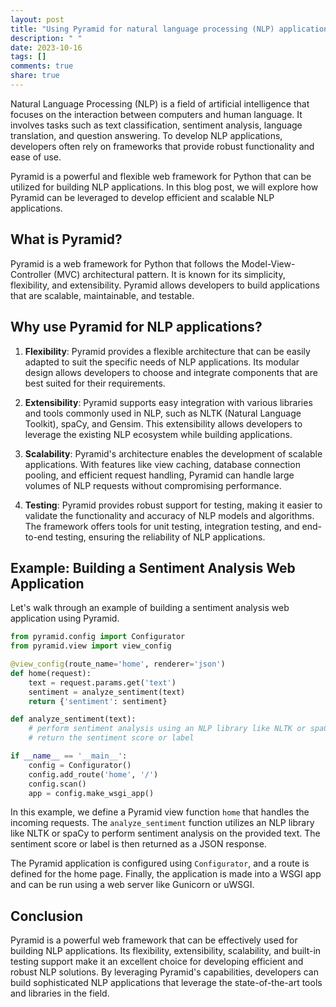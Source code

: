 ```yaml
---
layout: post
title: "Using Pyramid for natural language processing (NLP) applications"
description: " "
date: 2023-10-16
tags: []
comments: true
share: true
---
```


Natural Language Processing (NLP) is a field of artificial intelligence that focuses on the interaction between computers and human language. It involves tasks such as text classification, sentiment analysis, language translation, and question answering. To develop NLP applications, developers often rely on frameworks that provide robust functionality and ease of use.

Pyramid is a powerful and flexible web framework for Python that can be utilized for building NLP applications. In this blog post, we will explore how Pyramid can be leveraged to develop efficient and scalable NLP applications.

## What is Pyramid?

Pyramid is a web framework for Python that follows the Model-View-Controller (MVC) architectural pattern. It is known for its simplicity, flexibility, and extensibility. Pyramid allows developers to build applications that are scalable, maintainable, and testable.

## Why use Pyramid for NLP applications?

1. **Flexibility**: Pyramid provides a flexible architecture that can be easily adapted to suit the specific needs of NLP applications. Its modular design allows developers to choose and integrate components that are best suited for their requirements.

2. **Extensibility**: Pyramid supports easy integration with various libraries and tools commonly used in NLP, such as NLTK (Natural Language Toolkit), spaCy, and Gensim. This extensibility allows developers to leverage the existing NLP ecosystem while building applications.

3. **Scalability**: Pyramid's architecture enables the development of scalable applications. With features like view caching, database connection pooling, and efficient request handling, Pyramid can handle large volumes of NLP requests without compromising performance.

4. **Testing**: Pyramid provides robust support for testing, making it easier to validate the functionality and accuracy of NLP models and algorithms. The framework offers tools for unit testing, integration testing, and end-to-end testing, ensuring the reliability of NLP applications.

## Example: Building a Sentiment Analysis Web Application

Let's walk through an example of building a sentiment analysis web application using Pyramid.

```python
from pyramid.config import Configurator
from pyramid.view import view_config

@view_config(route_name='home', renderer='json')
def home(request):
    text = request.params.get('text')
    sentiment = analyze_sentiment(text)
    return {'sentiment': sentiment}

def analyze_sentiment(text):
    # perform sentiment analysis using an NLP library like NLTK or spaCy
    # return the sentiment score or label

if __name__ == '__main__':
    config = Configurator()
    config.add_route('home', '/')
    config.scan()
    app = config.make_wsgi_app()
```

In this example, we define a Pyramid view function `home` that handles the incoming requests. The `analyze_sentiment` function utilizes an NLP library like NLTK or spaCy to perform sentiment analysis on the provided text. The sentiment score or label is then returned as a JSON response.

The Pyramid application is configured using `Configurator`, and a route is defined for the home page. Finally, the application is made into a WSGI app and can be run using a web server like Gunicorn or uWSGI.

## Conclusion

Pyramid is a powerful web framework that can be effectively used for building NLP applications. Its flexibility, extensibility, scalability, and built-in testing support make it an excellent choice for developing efficient and robust NLP solutions. By leveraging Pyramid's capabilities, developers can build sophisticated NLP applications that leverage the state-of-the-art tools and libraries in the field.